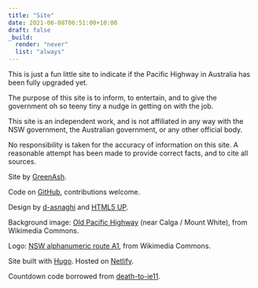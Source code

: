 ```yaml
---
title: "Site"
date: 2021-06-08T06:51:00+10:00
draft: false
_build:
  render: "never"
  list: "always"
---
```

This is just a fun little site to indicate if the Pacific Highway in Australia has been fully upgraded yet.

The purpose of this site is to inform, to entertain, and to give the government oh so teeny tiny a nudge in getting on with the job.

This site is an independent work, and is not affiliated in any way with the NSW government, the Australian government, or any other official body.

No responsibility is taken for the accuracy of information on this site. A reasonable attempt has been made to provide correct facts, and to cite all sources.

Site by [GreenAsh](https://grenash.net.au/).

Code on [GitHub](https://github.com/Jaza/ispacifichighwayupgradedyet), contributions welcome.

Design by [d-asnaghi](https://github.com/d-asnaghi) and [HTML5 UP](https://html5up.net/dimension).

Background image: [Old Pacific Highway](https://commons.wikimedia.org/wiki/File:Old_Pacific_Highway_(13689883153).jpg) (near Calga / Mount White), from Wikimedia Commons.

Logo: [NSW alphanumeric route A1](https://en.wikipedia.org/wiki/File:New_South_Wales_alphanumeric_route_A1.svg), from Wikimedia Commons.

Site built with [Hugo](https://gohugo.io/). Hosted on [Netlify](https://www.netlify.com/).

Countdown code borrowed from [death-to-ie11](https://github.com/gabLaroche/death-to-ie11).
